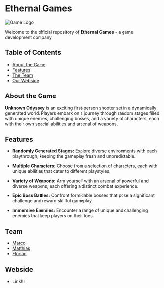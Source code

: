 # Ethernal Games

![Game Logo](link/to/logo.png)

Welcome to the official repository of **Ethernal Games** - a game development company

## Table of Contents
- [About the Game](#about-the-game)
- [Features](#features)
- [The Team](#Team)
- [Our Webside](#Webside)

## About the Game

**Unknown Odyssey** is an exciting first-person shooter set in a dynamically generated world. Players embark on a journey through random stages filled with unique enemies, challenging bosses, and a variety of characters, each with their own special abilities and arsenal of weapons.

## Features

- **Randomly Generated Stages:** Explore diverse environments with each playthrough, keeping the gameplay fresh and unpredictable.

- **Multiple Characters:** Choose from a selection of characters, each with unique abilities that cater to different playstyles.

- **Variety of Weapons:** Arm yourself with an arsenal of powerful and diverse weapons, each offering a distinct combat experience.

- **Epic Boss Battles:** Confront formidable bosses that pose a significant challenge and reward skillful gameplay.

- **Immersive Enemies:** Encounter a range of unique and challenging enemies that keep players on their toes.

## **Team**

   - [Marco](https://github.com/Lordbobbit)
   - [Matthias](https://github.com/matthias-codes)
   - [Florian](https://github.com/flooorrianooo)

## **Webside**

   - Link!!!

